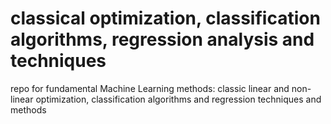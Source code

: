 # classical optimization, classification algorithms, regression analysis and techniques
repo for fundamental Machine Learning methods: classic linear and non-linear optimization, classification algorithms and regression techniques and methods 
